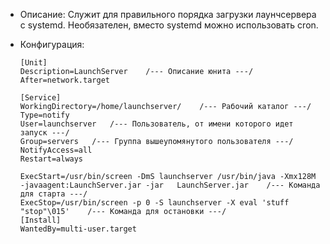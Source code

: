 + Описание: Служит для правильного порядка загрузки лаунчсервера с systemd. Необязателен, вместо systemd можно использовать cron.
+ Конфигурация:   

      [Unit]
      Description=LaunchServer    /--- Описание юнита ---/
      After=network.target
                  
      [Service]
      WorkingDirectory=/home/launchserver/    /--- Рабочий каталог ---/
      Type=notify
      User=launchserver   /--- Пользователь, от имени которого идет запуск ---/
      Group=servers   /--- Группа вышеупомянутого пользователя ---/
      NotifyAccess=all
      Restart=always    

      ExecStart=/usr/bin/screen -DmS launchserver /usr/bin/java -Xmx128M -javaagent:LaunchServer.jar -jar   LaunchServer.jar    /--- Команда для старта ---/
      ExecStop=/usr/bin/screen -p 0 -S launchserver -X eval 'stuff "stop"\015'    /--- Команда для остановки ---/
      [Install]
      WantedBy=multi-user.target

